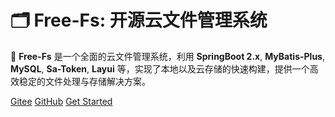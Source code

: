 # 🗂️ Free-Fs: 开源云文件管理系统

🚀 **Free-Fs** 是一个全面的云文件管理系统，利用 **SpringBoot 2.x**, **MyBatis-Plus**, **MySQL**, **Sa-Token**, **Layui** 等，实现了本地以及云存储的快速构建，提供一个高效稳定的文件处理与存储解决方案。

[Gitee](https://gitee.com/xddcode/free-fs)
[GitHub](https://github.com/xddcode/free-fs)
[Get Started](/README.md)

